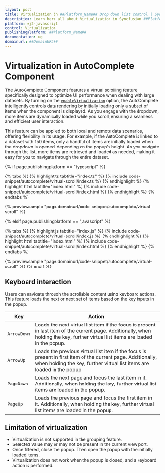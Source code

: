 ```yaml
---
layout: post
title: Virtualization in ##Platform_Name## Drop down list control | Syncfusion
description: Learn here all about Virtualization in Syncfusion ##Platform_Name## Drop down list control of Syncfusion Essential JS 2 and more.
platform: ej2-javascript
control: Virtualization 
publishingplatform: ##Platform_Name##
documentation: ug
domainurl: ##DomainURL##
---
```


# Virtualization in AutoComplete Component

The AutoComplete Component features a virtual scrolling feature, specifically designed to optimize UI performance when dealing with large datasets. By turning on the [`enableVirtualization`](../api/auto-complete/#enableVirtualization) option, the AutoComplete intelligently controls data rendering by initially loading only a subset of items when the component is displayed. As you engage with the dropdown, more items are dynamically loaded while you scroll, ensuring a seamless and efficient user interaction.

This feature can be applied to both local and remote data scenarios, offering flexibility in its usage. For example, if the AutoComplete is linked to a dataset with 150 items, only a handful of items are initially loaded when the dropdown is opened, depending on the popup's height. As you navigate through the list, more items are retrieved and loaded as needed, making it easy for you to navigate through the entire dataset.

{% if page.publishingplatform == "typescript" %}

 {% tabs %}
{% highlight ts tabtitle="index.ts" %}
{% include code-snippet/autocomplete/virtual-scroll/index.ts %}
{% endhighlight %}
{% highlight html tabtitle="index.html" %}
{% include code-snippet/autocomplete/virtual-scroll/index.html %}
{% endhighlight %}
{% endtabs %}
        
{% previewsample "page.domainurl/code-snippet/autocomplete/virtual-scroll" %}

{% elsif page.publishingplatform == "javascript" %}

{% tabs %}
{% highlight js tabtitle="index.js" %}
{% include code-snippet/autocomplete/virtual-scroll/index.js %}
{% endhighlight %}
{% highlight html tabtitle="index.html" %}
{% include code-snippet/autocomplete/virtual-scroll/index.html %}
{% endhighlight %}
{% endtabs %}

{% previewsample "page.domainurl/code-snippet/autocomplete/virtual-scroll" %}
{% endif %}

## Keyboard interaction

Users can navigate through the scrollable content using keyboard actions. This feature loads the next or next set of items based on the key inputs in the popup.

| Key | Action |
|-----|-----|
| `ArrowDown` | Loads the next virtual list item if the focus is present in last item of the current page. Additionally, when holding the key, further virtual list items are loaded in the popup.  |
| `ArrowUp` | Loads the previous virtual list item if the focus is present in first item of the current page. Additionally, when holding the key, further virtual list items are loaded in the popup. |
| `PageDown` | Loads the next page and focus the last item in it. Additionally, when holding the key, further virtual list items are loaded in the popup. |
| `PageUp` | Loads the previous page and focus the first item in it. Additionally, when holding the key, further virtual list items are loaded in the popup.|

## Limitation of virtualization

* Virtualization is not supported in the grouping feature.
* Selected Value may or may not be present in the current view port.
* Once filtered, close the popup. Then open the popup with the initially loaded items.
* Virtualization does not work when the popup is closed, and a keyboard action is performed.
